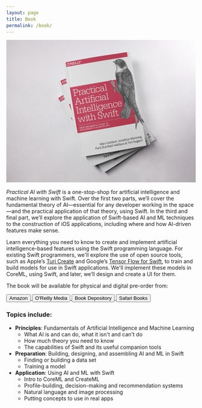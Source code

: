 ```yaml
---
layout: page
title: Book
permalink: /book/
---
```


<center><img src="https://raw.githubusercontent.com/AIwithSwift/AIwithSwift.github.io/master/assets/images/book.png" class="postimage" /></center>

*Practical AI with Swift* is a one-stop-shop for artificial intelligence and machine learning with Swift. Over the first two parts, we’ll cover the fundamental theory of AI—essential for any developer working in the space—and the practical application of that theory, using Swift.
In the third and final part, we’ll explore the application of Swift-based AI and ML techniques to the construction of iOS applications, including where and how AI-driven features make sense.

Learn everything you need to know to create and implement artificial intelligence-based features using the Swift programming language.
For existing Swift programmers, we'll explore the use of open source tools, such as Apple’s [Turi Create](https://github.com/apple/turicreate) and Google’s [Tensor Flow for Swift](https://www.tensorflow.org/community/swift), to train and build models for use in Swift applications. We'll implement these models in CoreML, using Swift, and later, we’ll design and create a UI for them.

The book will be available for physical and digital pre-order from:

<div class="maxwidth-container">
	<a href="https://www.amazon.com" target="_blank" >
		<button>Amazon</button>
	</a>
	<a href="http://shop.oreilly.com" target="_blank" >
		<button>O'Reilly Media</button>
	</a>
	<a href="https://www.bookdepository.com" target="_blank" >
		<button>Book Depository</button>
	</a>
	<a href="https://www.safaribooksonline.com" target="_blank" >
		<button>Safari Books</button>
	</a>
</div>

### Topics include:

* **Principles**: Fundamentals of Artificial Intelligence and Machine Learning
	- What AI is and can do, what it isn't and can't do
	- How much theory you need to know
	- The capabilities of Swift and its useful companion tools
* **Preparation**: Building, designing, and assembling AI and ML in Swift
	- Finding or building a data set
	- Training a model
* **Application**: Using AI and ML with Swift
	- Intro to CoreML and CreateML
	- Profile-building, decision-making and recommendation systems
	- Natural language and image processing
	- Putting concepts to use in real apps
